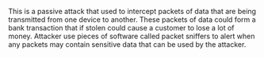 This is a passive attack that used to intercept packets of data that are being transmitted from one device to another. These packets of data could form a bank transaction that if stolen could cause a customer to lose a lot of money. Attacker use pieces of software called packet sniffers to alert when any packets may contain sensitive data that can be used by the attacker.